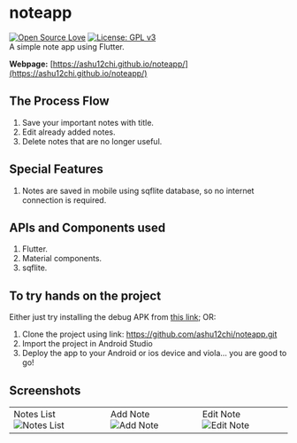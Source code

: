 # noteapp
[![Open Source Love](https://badges.frapsoft.com/os/v1/open-source.svg?v=103)](https://github.com/ellerbrock/open-source-badges/)
[![License: GPL v3](https://img.shields.io/badge/License-GPLv3-blue.svg)](https://www.gnu.org/licenses/gpl-3.0)<br>
A simple note app using Flutter.

**Webpage:** [https://ashu12chi.github.io/noteapp/](https://ashu12chi.github.io/noteapp/)

## The Process Flow

1. Save your important notes with title.
2. Edit already added notes.
3. Delete notes that are no longer useful.

## Special Features

1. Notes are saved in mobile using sqflite database, so no internet connection is required.

## APIs and Components used

1. Flutter.
2. Material components.
3. sqflite.

## To try hands on the project
Either just try installing the debug APK from [this link](https://github.com/ashu12chi/noteapp/blob/master/app-release.apk); OR:
1. Clone the project using link: https://github.com/ashu12chi/noteapp.git
2. Import the project in Android Studio
3. Deploy the app to your Android or ios device and viola... you are good to go!

## Screenshots

|  |  |  |
|--|--|--|
|Notes List ![Notes List](https://github.com/ashu12chi/noteapp/blob/master/Screnshots/notes.png?raw=true)|Add Note ![Add Note](https://github.com/ashu12chi/noteapp/blob/master/Screnshots/addnote.png?raw=true)|Edit Note ![Edit Note](https://github.com/ashu12chi/noteapp/blob/master/Screnshots/editnote.png?raw=true)|
